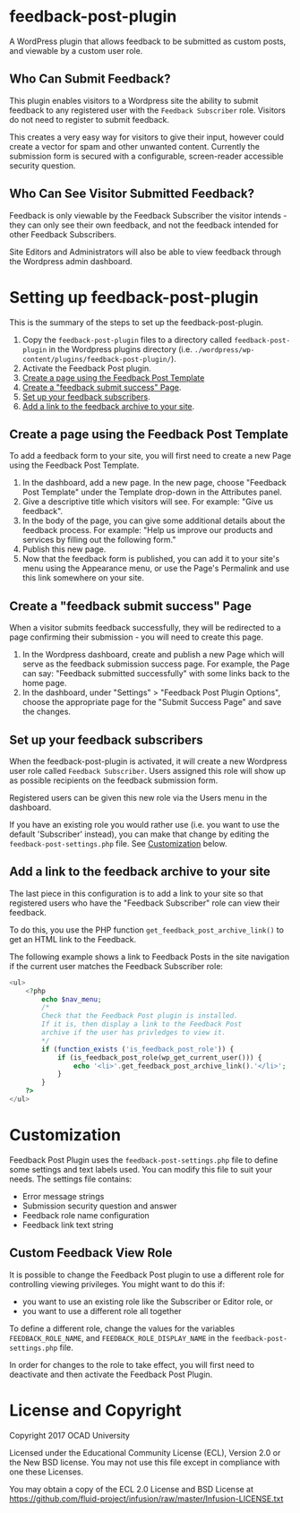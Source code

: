 # feedback-post-plugin
A WordPress plugin that allows feedback to be submitted as custom posts, and viewable by a custom user role.

## Who Can Submit Feedback?

This plugin enables visitors to a Wordpress site the ability to submit feedback to any registered user with the `Feedback Subscriber` role. Visitors do not need to register to submit feedback.

This creates a very easy way for visitors to give their input, however could create a vector for spam and other unwanted content. Currently the submission form is secured with a configurable, screen-reader accessible security question.

## Who Can See Visitor Submitted Feedback?

Feedback is only viewable by the Feedback Subscriber the visitor intends - they can only see their own feedback, and not the feedback intended for other Feedback Subscribers.

Site Editors and Administrators will also be able to view feedback through the Wordpress admin dashboard.

# Setting up feedback-post-plugin

This is the summary of the steps to set up the feedback-post-plugin.

1. Copy the `feedback-post-plugin` files to a directory called `feedback-post-plugin` in the Wordpress plugins directory (i.e. `./wordpress/wp-content/plugins/feedback-post-plugin/`).
2. Activate the Feedback Post plugin.
3. [Create a page using the Feedback Post Template](#feedback_form_setup)
4. [Create a "feedback submit success" Page](#success_page).
5. [Set up your feedback subscribers](#feedback_subscriber_setup).
6. [Add a link to the feedback archive to your site](#feedback_archive_link).

<a name="feedback_form_setup"></a>
## Create a page using the Feedback Post Template

To add a feedback form to your site, you will first need to create a new Page using the Feedback Post Template.

1. In the dashboard, add a new page. In the new page, choose "Feedback Post Template" under the Template drop-down in the Attributes panel.
2. Give a descriptive title which visitors will see. For example: "Give us feedback".
3. In the body of the page, you can give some additional details about the feedback process. For example: "Help us improve our products and services by filling out the following form."
4. Publish this new page.
5. Now that the feedback form is published, you can add it to your site's menu using the Appearance menu, or use the Page's Permalink and use this link somewhere on your site.

<a name="success_page"></a>
## Create a "feedback submit success" Page

When a visitor submits feedback successfully, they will be redirected to a page
confirming their submission - you will need to create this page.

1. In the Wordpress dashboard, create and publish a new Page which will serve as
the feedback submission success page. For example, the Page can say: "Feedback
submitted successfully" with some links back to the home page.
2. In the dashboard, under "Settings" > "Feedback Post Plugin Options", choose
the appropriate page for the "Submit Success Page" and save the changes.

<a name="feedback_subscriber_setup"></a>
## Set up your feedback subscribers

When the feedback-post-plugin is activated, it will create a new Wordpress user role called `Feedback Subscriber`. Users assigned this role will show up as possible recipients on the feedback submission form.

Registered users can be given this new role via the Users menu in the dashboard.

If you have an existing role you would rather use (i.e. you want to use the default 'Subscriber' instead), you can make that change by editing the `feedback-post-settings.php` file. See [Customization](#customization) below.

<a name="feedback_archive_link"></a>
## Add a link to the feedback archive to your site

The last piece in this configuration is to add a link to your site so that registered users who have the "Feedback Subscriber" role can view their feedback.

To do this, you use the PHP function `get_feedback_post_archive_link()` to get an HTML link to the Feedback.

The following example shows a link to Feedback Posts in the site navigation if the current user matches the Feedback Subscriber role:

```php
<ul>
    <?php
        echo $nav_menu;
        /*
        Check that the Feedback Post plugin is installed.
        If it is, then display a link to the Feedback Post
        archive if the user has privledges to view it.
        */
        if (function_exists ('is_feedback_post_role')) {
            if (is_feedback_post_role(wp_get_current_user())) {
                echo '<li>'.get_feedback_post_archive_link().'</li>';
            }
        }
    ?>
</ul>
```
<a name="customization"></a>
# Customization

Feedback Post Plugin uses the `feedback-post-settings.php` file to define some settings and text labels used. You can modify this file to suit your needs. The settings file contains:

* Error message strings
* Submission security question and answer
* Feedback role name configuration
* Feedback link text string

## Custom Feedback View Role

It is possible to change the Feedback Post plugin to use a different role for controlling viewing privileges. You might want to do this if:
* you want to use an existing role like the Subscriber or Editor role, or
* you want to use a different role all together

To define a different role, change the values for the variables `FEEDBACK_ROLE_NAME`, and `FEEDBACK_ROLE_DISPLAY_NAME` in the `feedback-post-settings.php` file.

In order for changes to the role to take effect, you will first need to deactivate and then activate the Feedback Post Plugin.

# License and Copyright

Copyright 2017 OCAD University

Licensed under the Educational Community License (ECL), Version 2.0 or the New BSD license. You may not use this file except in compliance with one these Licenses.

You may obtain a copy of the ECL 2.0 License and BSD License at
https://github.com/fluid-project/infusion/raw/master/Infusion-LICENSE.txt
